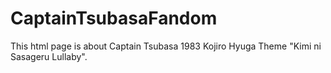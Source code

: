 # CaptainTsubasaFandom
This html page is about Captain Tsubasa 1983 Kojiro Hyuga Theme "Kimi ni Sasageru Lullaby".
